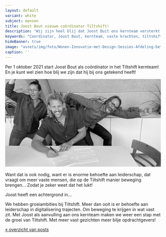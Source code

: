 ```yaml
---
layout: default
variant: white
subject: mensen
title: Joost Bout nieuwe coördinator Tiltshift!
description: "Wij zijn heel blij dat Joost Buit ons kernteam versterkt als coördinator!"
keywords: "Coordinator, Joost Bout, kernteam, vaste krachten, tiltshift, vacature"
hideBanner: true
image: "assets/img/foto/Wonen-Innovatie-met-Design-Sessies-Afdeling-betrekken.jpg"
caption: ''
---
```

Per 1 oktober 2021 start Joost Bout als coördinator in het Tiltshift kernteam! En je kunt wel zien hoe blij we zijn dat hij bij ons getekend heeft!

<div class="article-image">
    <img src="/assets/img/posts/Joost-Bout-tekent-bij-Tiltshift.jpg">
</div>

Want dat is ook nodig, want er is enorme behoefte aan leiderschap, dat vraagt om meer vaste mensen, die op de Tiltshift manier beweging brengen... Zodat je zeker weet dat het lukt!

Joost heeft een achtergrond in...

We hebben groeiambities bij Tiltshift. Meer dan ooit is er behoefte aan leiderschap in digitalisering trajecten. Om beweging te krijgen in wat vast zit. Met Joost als aanvulling aan ons kernteam maken we weer een stap met de groei van Tiltshift. Met meer vast gezichten meer blije opdrachtgevers!

[« overzicht van posts](/posts/)

